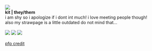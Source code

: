 <img src="https://file.garden/ZRYOn_KULjLI5-69/pagedolls/noelleAct.gif"><br>
<b>kit | they/them</b><br>
i am shy so i apologize if i dont int much! i love meeting people though!<br>
also my strawpage is a little outdated do not mind that...
<br><br>
<img src="https://file.garden/ZRYOn_KULjLI5-69/stamps/addicted2pink.gif"> <img src="https://file.garden/ZRYOn_KULjLI5-69/stamps/596d99f7.gif"> <img src="https://file.garden/ZRYOn_KULjLI5-69/stamps/d2hapxo-22f31394-b922-4443-8f82-8b719fba298e.gif"><br><br>
<a href="https://www.tumblr.com/goomyloid/780681037637419008/sitritea-s-noelle-design?source=share">pfp credit</a>
